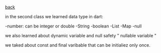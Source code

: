 [back](../README.md)


in the second class we learned data type in dart: 

-number: can be integer or double
-String
-boolean
-List
-Map
-null


we also learned about dynamic variable and null safety " nullable variable "

we taked about const and final varibable that can be initialiez only once.
